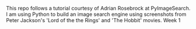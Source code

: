 This repo follows a tutorial courtesy of Adrian Rosebrock at PyImageSearch.
I am using Python to build an image search engine using screenshots from Peter 
Jackson's 'Lord of the the Rings' and 'The Hobbit' movies.
Week 1
